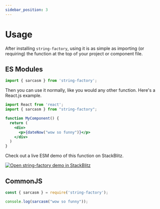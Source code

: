 ```yaml
---
sidebar_position: 3
---
```


# Usage

After installing `string-factory`, using it is as simple as importing (or requiring) the function at the top of your project or component file. 

## ES Modules
```javascript
import { sarcasm } from 'string-factory';
```

Then you can use it normally, like you would any other function. Here's a React.js example.

```jsx title="src/components/MyComponent.jsx"
import React from 'react';
import { sarcasm } from "string-factory";

function MyComponent() {
  return (
    <div>
      <p>{dateNow("wow so funny")}</p>
    </div>
  )
}
```
Check out a live ESM demo of this function on StackBlitz. 

[![Open string-factory demo in StackBlitz](https://developer.stackblitz.com/img/open_in_stackblitz.svg)](https://stackblitz.com/edit/string-factory-demo?file=src/App.js)

## CommonJS
```javascript title="index.js"
const { sarcasm } = require('string-factory');

console.log(sarcasm("wow so funny"));
```